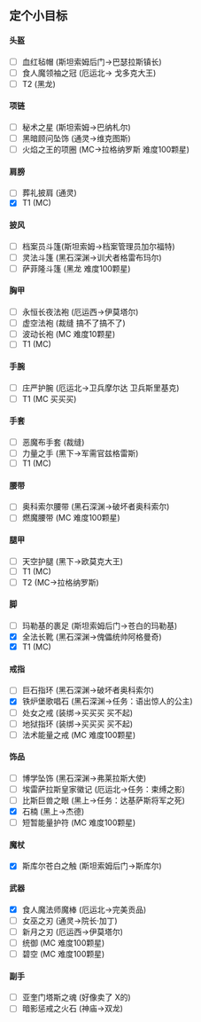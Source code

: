 ## 定个小目标  

#### 头盔
- [ ] 血红毡帽 (斯坦索姆后门->巴瑟拉斯镇长)  
- [ ] 食人魔领袖之冠 (厄运北-> 戈多克大王)  
- [ ] T2  (黑龙)

#### 项链
- [ ] 秘术之星  (斯坦索姆->巴纳札尔)
- [ ] 黑暗顾问坠饰 (通灵->维克图斯)
- [ ] 火焰之王的项圈 (MC->拉格纳罗斯 难度100颗星)

#### 肩膀
- [ ] 葬礼披肩 (通灵)
- [x] T1 (MC)

#### 披风
- [ ] 档案员斗篷(斯坦索姆->档案管理员加尔福特)
- [ ] 灵法斗篷 (黑石深渊->训犬者格雷布玛尔)
- [ ] 萨菲隆斗篷 (黑龙 难度100颗星)

#### 胸甲
- [ ] 永恒长夜法袍 (厄运西->伊莫塔尔)
- [ ] 虚空法袍 (裁缝 搞不了搞不了) 
- [ ] 波动长袍 (MC 难度10颗星)
- [ ] T1  (MC)

#### 手腕
- [ ] 庄严护腕 (厄运北->卫兵摩尔达 卫兵斯里基克)
- [ ] T1 (MC 买买买)

#### 手套
- [ ] 恶魔布手套 (裁缝) 
- [ ] 力量之手 (黑下->军需官兹格雷斯)
- [ ] T1 (MC)

#### 腰带
- [ ] 奥科索尔腰带 (黑石深渊->破坏者奥科索尔)
- [ ] 燃魔腰带 (MC 难度100颗星)

#### 腿甲
- [ ] 天空护腿 (黑下->欧莫克大王)
- [ ] T1 (MC)
- [ ] T2 (MC->拉格纳罗斯)

#### 脚
- [ ] 玛勒基的裹足 (斯坦索姆后门->苍白的玛勒基)
- [x] 全法长靴 (黑石深渊->傀儡统帅阿格曼奇)
- [x] T1 (MC)

#### 戒指
- [ ] 巨石指环  (黑石深渊->破坏者奥科索尔)
- [x] 铁炉堡歌唱石 (黑石深渊->任务：语出惊人的公主)
- [ ] 处女之戒 (装绑->买买买 买不起)
- [ ] 地狱指环 (装绑->买买买 买不起)
- [ ] 法术能量之戒 (MC 难度100颗星)

#### 饰品
- [ ] 博学坠饰 (黑石深渊->弗莱拉斯大使)
- [ ] 埃雷萨拉斯皇家徽记 (厄运北->任务：束缚之影)
- [ ] 比斯巨兽之眼 (黑上->任务：达基萨斯将军之死) 
- [x] 石楠 (黑上->杰德)
- [ ] 短暂能量护符 (MC 难度100颗星)

#### 魔杖 
- [x] 斯库尔苍白之触 (斯坦索姆后门->斯库尔)

#### 武器
- [x] 食人魔法师魔棒 (厄运北->完美贡品)
- [ ] 女巫之刃 (通灵->院长·加丁)
- [ ] 新月之刃 (厄运西->伊莫塔尔)
- [ ] 统御 (MC 难度100颗星)
- [ ] 碧空 (MC 难度100颗星)

#### 副手
- [ ] 亚奎门塔斯之魂 (好像卖了 X的) 
- [ ] 暗影惩戒之火石 (神庙->双龙)
